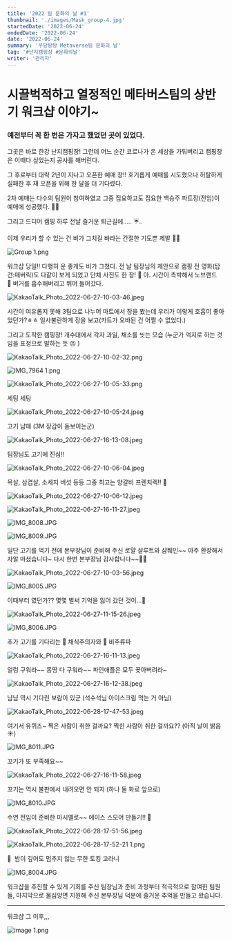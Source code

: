 ```yaml
---
title: '2022 팀 문화의 날 #1'
thumbnail: './images/Mask_group-4.jpg'
startedDate: '2022-06-24'
endedDate: '2022-06-24'
date: '2022-06-24'
summary: '우당탕탕 Metaverse팀 문화의 날'
tag: '#난지캠핑장 #문화의날'
writer: '관리자'
---
```


# **시끌벅적하고 열정적인 메타버스팀의 상반기 워크샵 이야기~**

### 예전부터 꼭 한 번은 가자고 했었던 곳이 있었다.

그곳은 바로 한강 난지캠핑장! 그런데 어느 순간 코로나가 온 세상을 가둬버리고 캠핑장은 이때다 싶었는지 공사를 해버린다. 

그 후로부터 대략 2년이 지나고 오픈한 예매 창!! 호기롭게 예매를 시도했으나 허탈하게 실패한 후 재 오픈을 위해 한 달을 더 기다렸다. 

2차 예매는 다수의 팀원이 참여하였고 그중 집요하고도 집요한 백승주 파트장(전임)이 예매에 성공했다. 👍🏻 

그리고 드디어 캠핑 하루 전날
즐거운 퇴근길에..... ☔️..

이제 우리가 할 수 있는 건 비가 그치길 바라는 간절한 기도뿐 제발 🙏🏼

![Group 1.png](images/Group_1.png)

워크샵 당일!! 다행히 운 좋게도 비가 그쳤다.
전 날 팀장님의 제안으로 캠핑 전 영화(탑건:매버릭)도 다같이 보게 되었고 단체 사진도 한 장! 📸
아. 시간이 촉박해서 노브랜드 🍔 버거를 흡수해버리고 뛰어 들어갔다.

![KakaoTalk_Photo_2022-06-27-10-03-46.jpeg](images/KakaoTalk_Photo_2022-06-27-10-03-46.jpeg)

시간이 여유롭지 못해 3팀으로 나누어 마트에서 장을 봤는데 우리가 이렇게 호흡이 좋아었던가?ㅎㅎ 일사불란하게 장을 보고(카트가 오바된 건 어쩔 수 없었다.)

그리고 도착한 캠핑장!
개수대에서 각자 과일, 채소를 씻는 모습 (누군가 억지로 하는 것임을 표정으로 말하는 듯 😣 )

![KakaoTalk_Photo_2022-06-27-10-02-32.png](images/KakaoTalk_Photo_2022-06-27-10-02-32.png)

![IMG_7964 1.png](images/IMG_7964_1.png)

![KakaoTalk_Photo_2022-06-27-10-05-33.png](images/KakaoTalk_Photo_2022-06-27-10-05-33.png)

세팅 세팅

![KakaoTalk_Photo_2022-06-27-10-05-24.jpeg](images/KakaoTalk_Photo_2022-06-27-10-05-24.jpeg)

고기 남매 (3M 장갑이 돋보이는군)

![KakaoTalk_Photo_2022-06-27-16-13-08.jpeg](images/KakaoTalk_Photo_2022-06-27-16-13-08.jpeg)

팀장님도 고기에 진심!!

![KakaoTalk_Photo_2022-06-27-10-06-04.jpeg](images/KakaoTalk_Photo_2022-06-27-10-06-04.jpeg)

목살, 삼겹살, 소세지 버섯 등등 그중 최고는 양갈비 프렌치렉!! 🍗

![KakaoTalk_Photo_2022-06-27-10-06-12.jpeg](images/KakaoTalk_Photo_2022-06-27-10-06-12.jpeg)

![KakaoTalk_Photo_2022-06-27-16-11-27.jpeg](images/KakaoTalk_Photo_2022-06-27-16-11-27.jpeg)

![IMG_8008.JPG](images/IMG_8008.jpg)

![IMG_8009.JPG](images/IMG_8009.jpg)

일단 고기를 먹기 전에 본부장님이 준비해 주신 로얄 샬루트와 샴풰인~~
아주 환장해서 자알 마셨습니다~
다시 한번 본부장님 감사합니다~~🙇🏻

![KakaoTalk_Photo_2022-06-27-10-03-56.jpeg](images/KakaoTalk_Photo_2022-06-27-10-03-56.jpeg)

![IMG_8005.JPG](images/IMG_8005.jpg)

이때부터 였던가?? 몇몇 벌써 기억을 잃어 갔던 것이…🍾

![KakaoTalk_Photo_2022-06-27-11-15-26.jpeg](images/KakaoTalk_Photo_2022-06-27-11-15-26.jpeg)

![IMG_8006.JPG](images/IMG_8006.jpg)

추가 고기를 기다리는 🍠 채식주의자와 🍺 비주류파

![KakaoTalk_Photo_2022-06-27-16-11-13.jpeg](images/KakaoTalk_Photo_2022-06-27-16-11-13.jpeg)

얼렁 구워라~~ 몽땅 다 구워라~~ 파인애플은 모두 꽂아버려라~

![KakaoTalk_Photo_2022-06-27-16-12-38.jpeg](images/KakaoTalk_Photo_2022-06-27-16-12-38.jpeg)

냠냠 역시 기다린 보람이 있군 (석수석님 아이스크림 먹는 거 아님)

![KakaoTalk_Photo_2022-06-28-17-47-53.jpeg](images/KakaoTalk_Photo_2022-06-28-17-47-53.jpeg)

여기서 유퀴즈~
찍은 사람이 취한 걸까요? 찍힌 사람이 취한 걸까요?? (아직 날이 밝음 ☀️)

![IMG_8011.JPG](images/IMG_8011.jpg)

꼬기가 또 부족해요~~

![KakaoTalk_Photo_2022-06-27-16-11-58.jpeg](images/KakaoTalk_Photo_2022-06-27-16-11-58.jpeg)

꼬기는 역시 불판에서 내려오면 안 되지 (하나 둘 화로 앞으로)

![IMG_8010.JPG](images/IMG_8010.jpg)

수연 전임이 준비한 마시멜로~~ 에이스 스모어 만들기!! 🍫

![KakaoTalk_Photo_2022-06-28-17-51-56.jpeg](images/KakaoTalk_Photo_2022-06-28-17-51-56.jpeg)

![KakaoTalk_Photo_2022-06-28-17-52-21 1.png](images/KakaoTalk_Photo_2022-06-28-17-52-21_1.png)

🌙  밤이 깊어도 멈추지 않는 무한 토킹 고라니

![IMG_8004.JPG](images/IMG_8004.jpg)

워크샵을 추진할 수 있게 기회를 주신 팀장님과 준비 과정부터 적극적으로 참여한 팀원들, 
마지막으로 물심양면 지원해 주신 본부장님 덕분에 즐거운 추억을 만들고 왔습니다.

---

워크샵 그 이후,,,

![image 1.png](images/image_1.png)